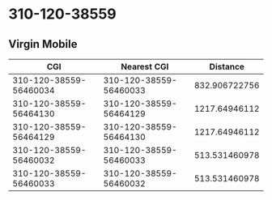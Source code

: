 # 310-120-38559
## Virgin Mobile


| CGI | Nearest CGI | Distance |
|-----|-------------|----------|
| 310-120-38559-56460034 | 310-120-38559-56460033 | 832.906722756 |
| 310-120-38559-56464130 | 310-120-38559-56464129 | 1217.64946112 |
| 310-120-38559-56464129 | 310-120-38559-56464130 | 1217.64946112 |
| 310-120-38559-56460032 | 310-120-38559-56460033 | 513.531460978 |
| 310-120-38559-56460033 | 310-120-38559-56460032 | 513.531460978 |
